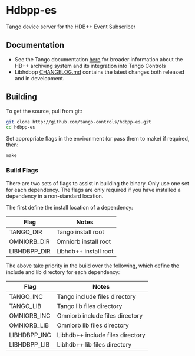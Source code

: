# Hdbpp-es

Tango device server for the HDB++ Event Subscriber 

## Documentation

* See the Tango documentation [here](http://tango-controls.readthedocs.io/en/latest/administration/services/hdbpp/index.html#hdb-an-archiving-historian-service) for broader information about the HB++ archiving system and its integration into Tango Controls
* Libhdbpp [CHANGELOG.md](https://github.com/tango-controls/libhdbpp/blob/master/CHANGELOG.md) contains the latest changes both released and in development.

## Building

To get the source, pull from git:

```bash
git clone http://github.com/tango-controls/hdbpp-es.git  
cd hdbpp-es
```

Set appropriate flags in the environment (or pass them to make) if required, then:

```bashv
make
```

### Build Flags

There are two sets of flags to assist in building the binary. Only use one set for each dependency. The flags are only required if you have installed a dependency in a non-standard location. 

The first define the install location of a dependency:

| Flag | Notes |
|------|-------|
| TANGO_DIR | Tango install root |
| OMNIORB_DIR | Omniorb install root |
| LIBHDBPP_DIR | Libhdb++ install root |

The above take priority in the build over the following, which define the include and lib directory for each dependency: 

| Flag | Notes |
|------|-------|
| TANGO_INC | Tango include files directory |
| TANGO_LIB | Tango lib files directory |
| OMNIORB_INC | Omniorb include files directory
| OMNIORB_LIB | Omniorb lib files directory |
| LIBHDBPP_INC | Libhdb++ include files directory
| LIBHDBPP_LIB | Libhdb++ lib files directory |

